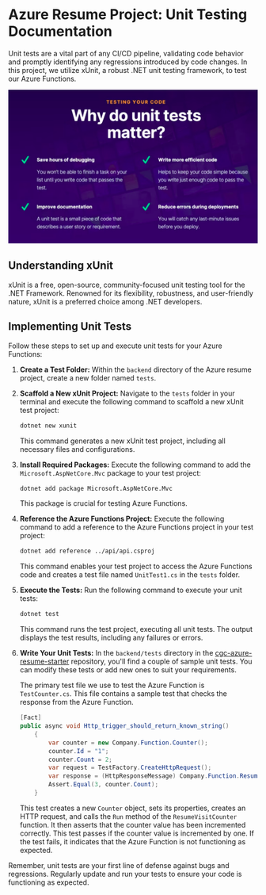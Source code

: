 # Azure Resume Project: Unit Testing Documentation

Unit tests are a vital part of any CI/CD pipeline, validating code behavior and promptly identifying any regressions introduced by code changes. In this project, we utilize xUnit, a robust .NET unit testing framework, to test our Azure Functions.

![Importance of Unit Testing](.img/unit-testing.png)

## Understanding xUnit

xUnit is a free, open-source, community-focused unit testing tool for the .NET Framework. Renowned for its flexibility, robustness, and user-friendly nature, xUnit is a preferred choice among .NET developers.

## Implementing Unit Tests

Follow these steps to set up and execute unit tests for your Azure Functions:

1. **Create a Test Folder:** Within the `backend` directory of the Azure resume project, create a new folder named `tests`.

2. **Scaffold a New xUnit Project:** Navigate to the `tests` folder in your terminal and execute the following command to scaffold a new xUnit test project:

    ```bash
    dotnet new xunit
    ```

    This command generates a new xUnit test project, including all necessary files and configurations.

3. **Install Required Packages:** Execute the following command to add the `Microsoft.AspNetCore.Mvc` package to your test project:

    ```bash
    dotnet add package Microsoft.AspNetCore.Mvc
    ```

    This package is crucial for testing Azure Functions.

4. **Reference the Azure Functions Project:** Execute the following command to add a reference to the Azure Functions project in your test project:

    ```bash
    dotnet add reference ../api/api.csproj
    ```

    This command enables your test project to access the Azure Functions code and creates a test file named `UnitTest1.cs` in the `tests` folder.

5. **Execute the Tests:** Run the following command to execute your unit tests:

    ```bash
    dotnet test
    ```

    This command runs the test project, executing all unit tests. The output displays the test results, including any failures or errors.

6. **Write Your Unit Tests:** In the `backend/tests` directory in the [cgc-azure-resume-starter](https://github.com/ACloudGuru-Resources/acg-project-azure-resume-starter) repository, you'll find a couple of sample unit tests. You can modify these tests or add new ones to suit your requirements.

    The primary test file we use to test the Azure Function is `TestCounter.cs`. This file contains a sample test that checks the response from the Azure Function.

    ```csharp
    [Fact]
    public async void Http_trigger_should_return_known_string()
        {
            var counter = new Company.Function.Counter();
            counter.Id = "1";
            counter.Count = 2;
            var request = TestFactory.CreateHttpRequest();
            var response = (HttpResponseMessage) Company.Function.ResumeVisitCounter.Run(request, counter, out counter, logger);
            Assert.Equal(3, counter.Count);
        }
    ```

    This test creates a new `Counter` object, sets its properties, creates an HTTP request, and calls the `Run` method of the `ResumeVisitCounter` function. It then asserts that the counter value has been incremented correctly. This test passes if the counter value is incremented by one. If the test fails, it indicates that the Azure Function is not functioning as expected.

Remember, unit tests are your first line of defense against bugs and regressions. Regularly update and run your tests to ensure your code is functioning as expected.
